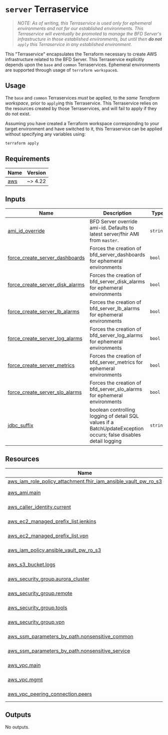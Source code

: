 # `server` Terraservice

> _NOTE: As of writing, this Terraservice is used only for ephemeral environments and not for our established environments. This Terraservice will eventually be promoted to manage the BFD Server's infrastructure in those established environments, but until then **do not** `apply` this Terraservice in any established environment._

This "Terraservice" encapsulates the Terraform necessary to create AWS infrastructure related to the BFD Server. This Terraservice explicitly depends upon the `base` and `common` Terraservices. Ephemeral environments are supported through usage of `terraform workspace`s.

## Usage

The `base` and `common` Terraservices _must_ be applied, to the _same Terraform workspace_, prior to `apply`ing this Terraservice. This Terraservice relies on the resources created by those Terraservices, and will fail to apply if they do not exist.

Assuming you have created a Terraform workspace corresponding to your target environment and have switched to it, this Terraservice can be applied without specifying any variables using:

```bash
terraform apply
```

<!-- BEGIN_TF_DOCS -->
<!-- GENERATED WITH `terraform-docs .`
     Manually updating the README.md will be overwritten.
     For more details, see the file '.terraform-docs.yml' or
     https://terraform-docs.io/user-guide/configuration/
-->
## Requirements

| Name | Version |
|------|---------|
| <a name="requirement_aws"></a> [aws](#requirement\_aws) | ~> 4.22 |

<!-- GENERATED WITH `terraform-docs .`
Manually updating the README.md will be overwritten.
For more details, see the file '.terraform-docs.yml' or
https://terraform-docs.io/user-guide/configuration/
-->

## Inputs

| Name | Description | Type | Default | Required |
|------|-------------|------|---------|:--------:|
| <a name="input_ami_id_override"></a> [ami\_id\_override](#input\_ami\_id\_override) | BFD Server override ami-id. Defaults to latest server/fhir AMI from `master`. | `string` | `null` | no |
| <a name="input_force_create_server_dashboards"></a> [force\_create\_server\_dashboards](#input\_force\_create\_server\_dashboards) | Forces the creation of bfd\_server\_dashboards for ephemeral environments | `bool` | `false` | no |
| <a name="input_force_create_server_disk_alarms"></a> [force\_create\_server\_disk\_alarms](#input\_force\_create\_server\_disk\_alarms) | Forces the creation of bfd\_server\_disk\_alarms for ephemeral environments | `bool` | `false` | no |
| <a name="input_force_create_server_lb_alarms"></a> [force\_create\_server\_lb\_alarms](#input\_force\_create\_server\_lb\_alarms) | Forces the creation of bfd\_server\_lb\_alarms for ephemeral environments | `bool` | `false` | no |
| <a name="input_force_create_server_log_alarms"></a> [force\_create\_server\_log\_alarms](#input\_force\_create\_server\_log\_alarms) | Forces the creation of bfd\_server\_log\_alarms for ephemeral environments | `bool` | `false` | no |
| <a name="input_force_create_server_metrics"></a> [force\_create\_server\_metrics](#input\_force\_create\_server\_metrics) | Forces the creation of bfd\_server\_metrics for ephemeral environments | `bool` | `false` | no |
| <a name="input_force_create_server_slo_alarms"></a> [force\_create\_server\_slo\_alarms](#input\_force\_create\_server\_slo\_alarms) | Forces the creation of bfd\_server\_slo\_alarms for ephemeral environments | `bool` | `false` | no |
| <a name="input_jdbc_suffix"></a> [jdbc\_suffix](#input\_jdbc\_suffix) | boolean controlling logging of detail SQL values if a BatchUpdateException occurs; false disables detail logging | `string` | `"?logServerErrorDetail=false"` | no |

<!-- GENERATED WITH `terraform-docs .`
Manually updating the README.md will be overwritten.
For more details, see the file '.terraform-docs.yml' or
https://terraform-docs.io/user-guide/configuration/
-->

## Resources

| Name | Type |
|------|------|
| [aws_iam_role_policy_attachment.fhir_iam_ansible_vault_pw_ro_s3](https://registry.terraform.io/providers/hashicorp/aws/latest/docs/resources/iam_role_policy_attachment) | resource |
| [aws_ami.main](https://registry.terraform.io/providers/hashicorp/aws/latest/docs/data-sources/ami) | data source |
| [aws_caller_identity.current](https://registry.terraform.io/providers/hashicorp/aws/latest/docs/data-sources/caller_identity) | data source |
| [aws_ec2_managed_prefix_list.jenkins](https://registry.terraform.io/providers/hashicorp/aws/latest/docs/data-sources/ec2_managed_prefix_list) | data source |
| [aws_ec2_managed_prefix_list.vpn](https://registry.terraform.io/providers/hashicorp/aws/latest/docs/data-sources/ec2_managed_prefix_list) | data source |
| [aws_iam_policy.ansible_vault_pw_ro_s3](https://registry.terraform.io/providers/hashicorp/aws/latest/docs/data-sources/iam_policy) | data source |
| [aws_s3_bucket.logs](https://registry.terraform.io/providers/hashicorp/aws/latest/docs/data-sources/s3_bucket) | data source |
| [aws_security_group.aurora_cluster](https://registry.terraform.io/providers/hashicorp/aws/latest/docs/data-sources/security_group) | data source |
| [aws_security_group.remote](https://registry.terraform.io/providers/hashicorp/aws/latest/docs/data-sources/security_group) | data source |
| [aws_security_group.tools](https://registry.terraform.io/providers/hashicorp/aws/latest/docs/data-sources/security_group) | data source |
| [aws_security_group.vpn](https://registry.terraform.io/providers/hashicorp/aws/latest/docs/data-sources/security_group) | data source |
| [aws_ssm_parameters_by_path.nonsensitive_common](https://registry.terraform.io/providers/hashicorp/aws/latest/docs/data-sources/ssm_parameters_by_path) | data source |
| [aws_ssm_parameters_by_path.nonsensitive_service](https://registry.terraform.io/providers/hashicorp/aws/latest/docs/data-sources/ssm_parameters_by_path) | data source |
| [aws_vpc.main](https://registry.terraform.io/providers/hashicorp/aws/latest/docs/data-sources/vpc) | data source |
| [aws_vpc.mgmt](https://registry.terraform.io/providers/hashicorp/aws/latest/docs/data-sources/vpc) | data source |
| [aws_vpc_peering_connection.peers](https://registry.terraform.io/providers/hashicorp/aws/latest/docs/data-sources/vpc_peering_connection) | data source |

<!-- GENERATED WITH `terraform-docs .`
Manually updating the README.md will be overwritten.
For more details, see the file '.terraform-docs.yml' or
https://terraform-docs.io/user-guide/configuration/
-->

## Outputs

No outputs.
<!-- END_TF_DOCS -->